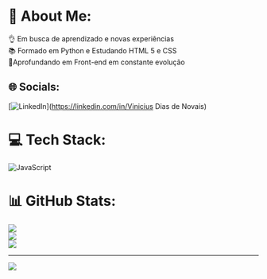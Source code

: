 
# 💫 About Me:
👌 Em busca de aprendizado e novas experiências<br>📚 Formado em Python e Estudando HTML 5 e CSS<br>💯Aprofundando em Front-end em constante evolução


## 🌐 Socials:
[![LinkedIn](https://img.shields.io/badge/LinkedIn-%230077B5.svg?logo=linkedin&logoColor=white)](https://linkedin.com/in/Vinicius Dias de Novais) 

# 💻 Tech Stack:
![JavaScript](https://img.shields.io/badge/javascript-%23323330.svg?style=for-the-badge&logo=javascript&logoColor=%23F7DF1E)
# 📊 GitHub Stats:
![](https://github-readme-stats.vercel.app/api?username=viniciusdiasn&theme=shadow_blue&hide_border=false&include_all_commits=false&count_private=true)<br/>
![](https://github-readme-streak-stats.herokuapp.com/?user=viniciusdiasn&theme=shadow_blue&hide_border=false)<br/>
![](https://github-readme-stats.vercel.app/api/top-langs/?username=viniciusdiasn&theme=shadow_blue&hide_border=false&include_all_commits=false&count_private=true&layout=compact)

---
[![](https://visitcount.itsvg.in/api?id=viniciusdiasn&icon=0&color=0)](https://visitcount.itsvg.in)

<!-- Proudly created with GPRM ( https://gprm.itsvg.in ) -->
